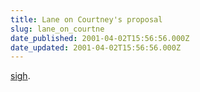 ```yaml
---
title: Lane on Courtney's proposal
slug: lane_on_courtne
date_published: 2001-04-02T15:56:56.000Z
date_updated: 2001-04-02T15:56:56.000Z
---
```


[sigh](http://www.monstro.com/v2/past/2001_04_01_index.shtml#3020502).
